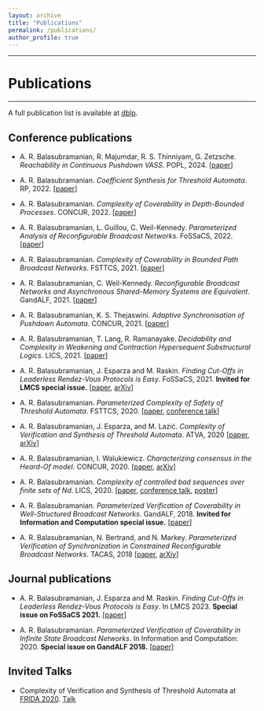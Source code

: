 ```yaml
---
layout: archive
title: "Publications"
permalink: /publications/
author_profile: true
---
```

--------------
# Publications
--------------

A full publication list is available at [dblp](https://dblp.org/pid/215/5409.html).

## Conference publications

* A. R. Balasubramanian, R. Majumdar, R. S. Thinniyam, G. Zetzsche. *Reachability in Continuous Pushdown VASS*. POPL, 2024. [[paper](https://dl.acm.org/doi/10.1145/3633279)]

* A. R. Balasubramanian. *Coefficient Synthesis for Threshold Automata*. RP, 2022. [[paper](https://link.springer.com/chapter/10.1007/978-3-031-19135-0_9)]

* A. R. Balasubramanian. *Complexity of Coverability in Depth-Bounded Processes*. CONCUR, 2022. [[paper](https://drops.dagstuhl.de/opus/volltexte/2022/17080/)]

* A. R. Balasubramanian, L. Guillou, C. Weil-Kennedy. *Parameterized Analysis of Reconfigurable Broadcast Networks*. FoSSaCS, 2022. [[paper](https://link.springer.com/chapter/10.1007/978-3-030-99253-8_4)]

* A. R. Balasubramanian. *Complexity of Coverability in Bounded Path Broadcast Networks*. FSTTCS, 2021. [[paper](https://drops.dagstuhl.de/opus/volltexte/2021/15546/)] 

* A. R. Balasubramanian, C. Weil-Kennedy. *Reconfigurable Broadcast Networks and Asynchronous Shared-Memory Systems are Equivalent*. GandALF, 2021. [[paper](https://arxiv.org/abs/2108.07510)]

* A. R. Balasubramanian, K. S. Thejaswini. *Adaptive Synchronisation of Pushdown Automata*. CONCUR, 2021. [[paper](https://drops.dagstuhl.de/opus/volltexte/2021/14394/)]

* A. R. Balasubramanian, T. Lang, R. Ramanayake. *Decidability and Complexity in Weakening and Contraction Hypersequent Substructural Logics*. LICS, 2021. [[paper](https://ieeexplore.ieee.org/document/9470733)]

* A. R. Balasubramanian, J. Esparza and M. Raskin. *Finding Cut-Offs in Leaderless Rendez-Vous Protocols is Easy*. FoSSaCS, 2021. **Invited for LMCS special issue.** [[paper](https://link.springer.com/chapter/10.1007/978-3-030-71995-1_3), [arXiv](https://arxiv.org/abs/2010.09471)]

* A. R. Balasubramanian. *Parameterized Complexity of Safety of Threshold Automata*. FSTTCS, 2020. [[paper](https://drops.dagstuhl.de/opus/volltexte/2020/13278/), [conference talk](https://www.youtube.com/watch?v=8bPVizOpwkE)]

* A. R. Balasubramanian, J. Esparza, and M. Lazić. *Complexity of Verification and Synthesis of Threshold Automata*. ATVA, 2020 [[paper](https://link.springer.com/chapter/10.1007%2F978-3-030-59152-6_8),
[arXiv](https://arxiv.org/abs/2007.06248)]

* A. R. Balasubramanian, I. Walukiewicz. *Characterizing consensus in the Heard-Of model*.
CONCUR, 2020. [[paper](https://drops.dagstuhl.de/opus/volltexte/2020/12821/), [arXiv](https://arxiv.org/abs/2004.09621)]

* A. R. Balasubramanian. *Complexity of controlled bad sequences over finite sets of Nd*. LICS, 2020. [[paper](https://doi.org/10.1145/3373718.3394753), [conference talk](https://www.youtube.com/watch?v=JmM8Tp5_1II), [poster](http://highlights-conference.org/2020-posters/14B/poster-14B-2.png)]

* A. R. Balasubramanian. *Parameterized Verification of Coverability in Well-Structured Broadcast Networks*. GandALF, 2018. **Invited for Information and Computation special issue.** [[paper](https://arxiv.org/abs/1809.03099v1)]

* A. R. Balasubramanian, N. Bertrand, and N. Markey. *Parameterized Verification of Synchronization in Constrained Reconfigurable Broadcast Networks*. TACAS, 2018 
[[paper](https://link.springer.com/chapter/10.1007%2F978-3-319-89963-3_3), [arXiv](https://arxiv.org/abs/1802.08469)]

## Journal publications

* A. R. Balasubramanian, J. Esparza and M. Raskin. *Finding Cut-Offs in Leaderless Rendez-Vous Protocols is Easy*. In LMCS 2023. **Special issue on FoSSaCS 2021.**  [[paper](https://lmcs.episciences.org/12402)]

* A. R. Balasubramanian. *Parameterized Verification of Coverability in Infinite State Broadcast Networks*.
In Information and Computation: 2020. **Special issue on GandALF 2018.** [[paper](https://www.sciencedirect.com/science/article/abs/pii/S0890540120300808)]

## Invited Talks

* Complexity of Verification and Synthesis of Threshold Automata at [FRIDA 2020](https://frida2020.galois.com/). [Talk](https://www.youtube.com/watch?v=WrP8G_TE7so)

